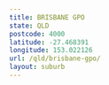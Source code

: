 ```yaml
---
title: BRISBANE GPO
state: QLD
postcode: 4000
latitude: -27.468391
longitude: 153.022126
url: /qld/brisbane-gpo/
layout: suburb
---
```

